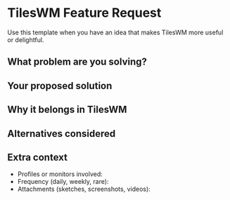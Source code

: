 # TilesWM Feature Request

Use this template when you have an idea that makes TilesWM more useful or delightful.

## What problem are you solving?

<!-- Describe the workflow or pain point you want to improve. -->

## Your proposed solution

<!-- Explain the change, new control, or behavior you have in mind. -->

## Why it belongs in TilesWM

<!-- Share why this should ship in the core app instead of a script or external tool. -->

## Alternatives considered

<!-- List other approaches you tried or ideas you rejected. -->

## Extra context

- Profiles or monitors involved:
- Frequency (daily, weekly, rare):
- Attachments (sketches, screenshots, videos):
